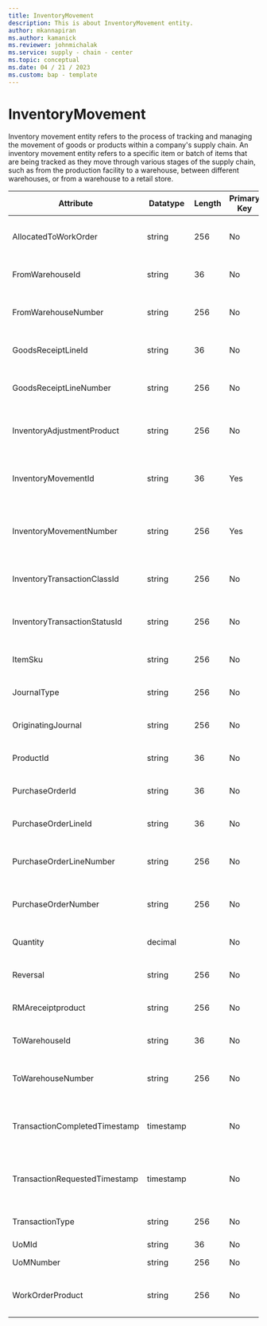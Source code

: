 ```yaml
---
title: InventoryMovement
description: This is about InventoryMovement entity.
author: mkannapiran
ms.author: kamanick
ms.reviewer: johnmichalak
ms.service: supply - chain - center
ms.topic: conceptual
ms.date: 04 / 21 / 2023
ms.custom: bap - template
---
```


# **InventoryMovement**

Inventory movement entity refers to the process of tracking and managing the movement of goods or products within a company's supply chain. An inventory movement entity refers to a specific item or batch of items that are being tracked as they move through various stages of the supply chain, such as from the production facility to a warehouse, between different warehouses, or from a warehouse to a retail store.


|	Attribute	|	Datatype	|	Length	|	Primary Key	|	Description	|
|---------------|--------|------|----------|-----------|
|	AllocatedToWorkOrder	|	string	|	256	|	No	|	Allocated to work order for the inventory movement	|
|	FromWarehouseId	|	string	|	36	|	No	|	The unique identifier of a Warehouse.	|
|	FromWarehouseNumber	|	string	|	256	|	No	|	From warehouse number for the inventory movement	|
|	GoodsReceiptLineId	|	string	|	36	|	No	|	Goods receipt line id for the inventory movement	|
|	GoodsReceiptLineNumber	|	string	|	256	|	No	|	Goods receipt line number for the inventory movement	|
|	InventoryAdjustmentProduct	|	string	|	256	|	No	|	Inventory adjustment product for the inventory movement	|
|	InventoryMovementId	|	string	|	36	|	Yes	|	The unique identifier of a inventory movement transaction.	|
|	InventoryMovementNumber	|	string	|	256	|	Yes	|	The unique number of the inventory movement transaction	|
|	InventoryTransactionClassId	|	string	|	256	|	No	|	The unique identifier of the Inventory Transaction Class.	|
|	InventoryTransactionStatusId	|	string	|	256	|	No	|	The unique identifier of an Inventory Transaction Status.	|
|	ItemSku	|	string	|	256	|	No	|	Item sku for the inventory movement	|
|	JournalType	|	string	|	256	|	No	|	Journal type for the inventory movement	|
|	OriginatingJournal	|	string	|	256	|	No	|	Originating journal for the inventory movement	|
|	ProductId	|	string	|	36	|	No	|	Product id for the inventory movement	|
|	PurchaseOrderId	|	string	|	36	|	No	|	Purchase order id for the inventory movement	|
|	PurchaseOrderLineId	|	string	|	36	|	No	|	Purchase order line id for the inventory movement	|
|	PurchaseOrderLineNumber	|	string	|	256	|	No	|	Purchase order line number for the inventory movement	|
|	PurchaseOrderNumber	|	string	|	256	|	No	|	Purchase order number for the inventory movement	|
|	Quantity	|	decimal	|		|	No	|	Quantity for the inventory movement	|
|	Reversal	|	string	|	256	|	No	|	Reversal for the inventory movement	|
|	RMAreceiptproduct	|	string	|	256	|	No	|	RMAreceiptproduct for the inventory movement	|
|	ToWarehouseId	|	string	|	36	|	No	|	The unique identifier of a Warehouse.	|
|	ToWarehouseNumber	|	string	|	256	|	No	|	To warehouse number for the inventory movement	|
|	TransactionCompletedTimestamp	|	timestamp	|		|	No	|	The timestamp that the Item Inventory Location Transaction was completed.	|
|	TransactionRequestedTimestamp	|	timestamp	|		|	No	|	The timestamp that the Item Inventory Location Transaction was requested.	|
|	TransactionType	|	string	|	256	|	No	|	Transaction type for the inventory movement	|
|	UoMId	|	string	|	36	|	No	|	Unit of measure Id	|
|	UoMNumber	|	string	|	256	|	No	|	Unit of measure ISO code	|
|	WorkOrderProduct	|	string	|	256	|	No	|	Work order product for the inventory movement	|
